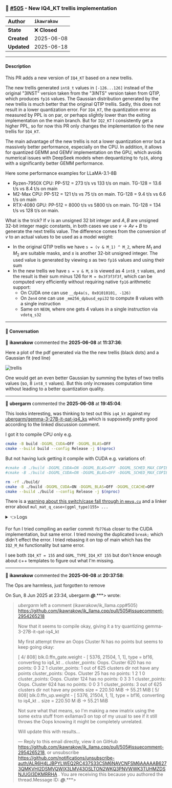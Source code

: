 ### 🔀 [#505](https://github.com/ikawrakow/ik_llama.cpp/pull/505) - New IQ4_KT trellis implementation

| **Author** | `ikawrakow` |
| :--- | :--- |
| **State** | ❌ **Closed** |
| **Created** | 2025-06-08 |
| **Updated** | 2025-06-18 |

---

#### Description

This PR adds a new version of `IQ4_KT` based on a new trellis.

The new trellis generated `int8_t` values in `[-126...126]` instead of the original "3INST" version taken from the "3INTS" version taken from QTIP, which produces `fp16` values. The Gaussian distribution generated by the new trellis is much better that the original QTIP trellis. Sadly, this does not result in a lower quantization error. For `IQ4_KT`, the quantization error as measured by PPL is on par, or perhaps slightly lower than the exiting implementation on the main branch. But for `IQ2_KT` I consistently get a higher PPL, so for now this PR only changes the implementation to the new trellis for `IQ4_KT`. 

The main advantage of the new trellis is not a lower quantization error but a massively better performance, especially on the CPU. In addition, it allows for quantized GEMM and GEMV implementation on the GPU, which avoids numerical issues with DeepSeek models when dequantizing to `fp16`, along with a significantly better GEMM performance. 

Here some performance examples for LLaMA-3.1-8B
* Ryzen-7950X CPU: PP-512 = 273 t/s vs 133 t/s on main. TG-128 = 13.6 t/s vs 8.4 t/s on main
* M2-Max CPU: PP-512 = 121 t/s vs 75 t/s on main. TG-128 = 9.4 t/s vs 6.6 t/s on main
* RTX-4080 GPU: PP-512 = 8000 t/s vs 5800 t/s on main. TG-128 = 134 t/s vs 128 t/s on main.

What is the trick? If $v$ is an unsigned 32 bit integer and $A, B$ are unsigned 32-bit integer magic constants, in both cases we use $v \to A v + B$ to generate the next trellis value. The difference comes from the conversion of $v$ to an actual values to be used as a model weight:
* In the original QTIP trellis we have `s = (v & M_1) ^ M_2`, where $M_1$ and $M_2$ are suitable masks, and $s$ is another 32-bit unsigned integer. The used value is generated by viewing $s$ as two `fp16` values and using their sum
* In the new trellis we have `s = v & M`, $s$ is viewed as 4 `int8_t` values, and the result is their sum minus 126 for `M = 0x3f3f3f3f`, which can be computed very efficiently without requiring native `fp16` arithmetic support:
  - On CUDA one can use `__dp4a(s, 0x01010101, -126)`
  - On `Zen4` one can use `_mm256_dpbusd_epi32` to compute 8 values with a single instruction
  - Same on `NEON`, where one gets 4 values in a single instruction via `vdotq_s32`

---

#### 💬 Conversation

👤 **ikawrakow** commented the **2025-06-08** at **11:37:36**:<br>

Here a plot of the pdf generated via the the new trellis (black dots) and a Gaussian fit (red line)

![trellis](https://github.com/user-attachments/assets/ac35aae3-7308-4a86-a892-c68e35e60748)

One would get an even better Gaussian by summing the bytes of two trellis values (so, 8 `int8_t` values). But this only increases computation time without leading to a better quantization quality.

---

👤 **ubergarm** commented the **2025-06-08** at **19:45:04**:<br>

This looks interesting, was thinking to test out this `iq4_kt` against my [ubergarm/gemma-3-27B-it-qat-iq4_ks](https://github.com/ikawrakow/ik_llama.cpp/discussions/334#discussioncomment-13374007) which is supposedly pretty good according to the linked discussion comment.

I got it to compile CPU only e.g.

```bash
cmake -B build -DGGML_CUDA=OFF -DGGML_BLAS=OFF
cmake --build build --config Release -j $(nproc)
```

But not having luck getting it compile with CUDA e.g. variations of:
```bash
#cmake -B ./build -DGGML_CUDA=ON -DGGML_BLAS=OFF -DGGML_SCHED_MAX_COPIES=1 -DGGML_CUDA_F16=ON
#cmake -B ./build -DGGML_CUDA=ON -DGGML_BLAS=OFF -DGGML_SCHED_MAX_COPIES=1 -DGGML_CUDA_IQK_FORCE_BF16=1

rm -rf ./build/
cmake -B ./build -DGGML_CUDA=ON -DGGML_BLAS=OFF -DGGML_CCACHE=OFF
cmake --build ./build --config Release -j $(nproc)
```

There is a [warning about this switch/case fall through in `mmvq.cu`](https://github.com/ikawrakow/ik_llama.cpp/blob/ik/new_iq4kt/ggml/src/ggml-cuda/mmvq.cu#L527-L532) and a linker error about `mul_mat_q_case<(ggml_type)155> ...`

<details>

<summary>👈 Logs</summary>

```bash
# the warning
[ 45%] Building CXX object ggml/src/CMakeFiles/ggml.dir/iqk/iqk_quantize.cpp.o
[ 45%] Building C object ggml/src/CMakeFiles/ggml.dir/ggml-aarch64.c.o
/home/w/projects/ik_llama.cpp/ggml/src/ggml-cuda/mmvq.cu: In function ‘void ggml_cuda_op_mul_mat_vec_q_impl(ggml_backend_cuda_context&, ggml_type, int
64_t, int64_t, int64_t, int64_t, int64_t, int64_t, int64_t, const char*, const char*, float*, const char*, int64_t, int64_t, int64_t, int64_t, cudaStr
eam_t)’:
/home/w/projects/ik_llama.cpp/ggml/src/ggml-cuda/mmvq.cu:528:30: warning: this statement may fall through [-Wimplicit-fallthrough=]
  528 |             mul_mat_vec_iq4_kss_q8_1_cuda(src0_dd_i, src1_ddq_i, dst_dd_i, ids_data, ne00, row_diff, src1_padded_row_size, src1_ncols, nrows_d
st, ne2, nb02, nb12, nb2, ids_nb0, stream);
      |             ~~~~~~~~~~~~~~~~~^~~~~~~~~~~~~~~~~~~~~~~~~~~~~~~~~~~~~~~~~~~~~~~~~~~~~~~~~~~~~~~~~~~~~~~~~~~~~~~~~~~~~~~~~~~~~~~~~~~~~~~~~~~~~~~~~
~~~~~~~~~~~~~~~~~~~~~~~~~~~~~~
/home/w/projects/ik_llama.cpp/ggml/src/ggml-cuda/mmvq.cu:529:1: note: here
  529 |         case GGML_TYPE_IQ4_KT:
      | ^

# the error
[ 48%] Building CXX object src/CMakeFiles/llama.dir/llama-sampling.cpp.o
[ 48%] Linking CXX executable ../../bin/llama-gguf
/usr/bin/ld: ../../ggml/src/libggml.so: undefined reference to `void mul_mat_q_case<(ggml_type)155>(ggml_backend_cuda_context&, mmq_args const&, CUstr
eam_st*)'
collect2: error: ld returned 1 exit status
gmake[2]: *** [examples/gguf/CMakeFiles/llama-gguf.dir/build.make:98: bin/llama-gguf] Error 1
gmake[1]: *** [CMakeFiles/Makefile2:2643: examples/gguf/CMakeFiles/llama-gguf.dir/all] Error 2
gmake[1]: *** Waiting for unfinished jobs....
[ 48%] Linking CXX executable ../../bin/llama-gguf-hash
/usr/bin/ld: ../../ggml/src/libggml.so: undefined reference to `void mul_mat_q_case<(ggml_type)155>(ggml_backend_cuda_context&, mmq_args const&, CUstr
eam_st*)'
collect2: error: ld returned 1 exit status
gmake[2]: *** [examples/gguf-hash/CMakeFiles/llama-gguf-hash.dir/build.make:104: bin/llama-gguf-hash] Error 1
gmake[1]: *** [CMakeFiles/Makefile2:2510: examples/gguf-hash/CMakeFiles/llama-gguf-hash.dir/all] Error 2
[ 49%] Linking CXX shared library libllama.so
[ 49%] Built target llama
gmake: *** [Makefile:146: all] Error 2
```

</details>

For fun I tried compiling an earlier commit `fb776ab` closer to the CUDA implementation, but same error. I tried moving the duplicated `break;` which didn't effect the error. I tried rebasing it on top of main which has the `IQ2_M_R4` functionality but same error.

I see both `IQ4_KT = 155` and `GGML_TYPE_IQ4_KT 155` but don't know enough about c++ templates to figure out what I'm missing.

---

👤 **ikawrakow** commented the **2025-06-08** at **20:37:58**:<br>

The Ops are harmless, just forgotten to remove

On Sun, 8 Jun 2025 at 23:34, ubergarm ***@***.***> wrote:

> *ubergarm* left a comment (ikawrakow/ik_llama.cpp#505)
> <https://github.com/ikawrakow/ik_llama.cpp/pull/505#issuecomment-2954265218>
>
> Now that it seems to compile okay, giving it a try quantizing
> gemma-3-27B-it-qat-iq4_kt
>
> My first attempt threw an Oops Cluster N has no points but seems to keep
> going okay:
>
> [   4/ 808]                blk.0.ffn_gate.weight - [ 5376, 21504,     1,     1], type =   bf16, converting to iq4_kt .. cluster_points: Oops. Cluster 620 has no points:  0 3 2 1
> cluster_points: 1 out of 625 clusters dir not have any points
> cluster_points: Oops. Cluster 25 has no points:  1 2 1 0
> cluster_points: Oops. Cluster 124 has no points:  0 3 3 1
> cluster_points: Oops. Cluster 624 has no points:  0 0 3 1
> cluster_points: 3 out of 625 clusters dir not have any points
> size =   220.50 MiB ->    55.21 MiB
> [   5/ 808]                  blk.0.ffn_up.weight - [ 5376, 21504,     1,     1], type =   bf16, converting to iq4_kt .. size =   220.50 M
> iB ->    55.21 MiB
>
> Not sure what that means, so I'm making a new imatrix using the some extra
> stuff from exllamav3 on top of my usual to see if it still throws the Oops
> knowing it might be completely unrelated.
>
> Will update this with results...
>
> —
> Reply to this email directly, view it on GitHub
> <https://github.com/ikawrakow/ik_llama.cpp/pull/505#issuecomment-2954265218>,
> or unsubscribe
> <https://github.com/notifications/unsubscribe-auth/ALR6H4LJBPYLWEQ2RC437S33CSM6NAVCNFSM6AAAAAB6273QMKVHI2DSMVQWIX3LMV43OSLTON2WKQ3PNVWWK3TUHMZDSNJUGI3DKMRRHA>
> .
> You are receiving this because you authored the thread.Message ID:
> ***@***.***>
>